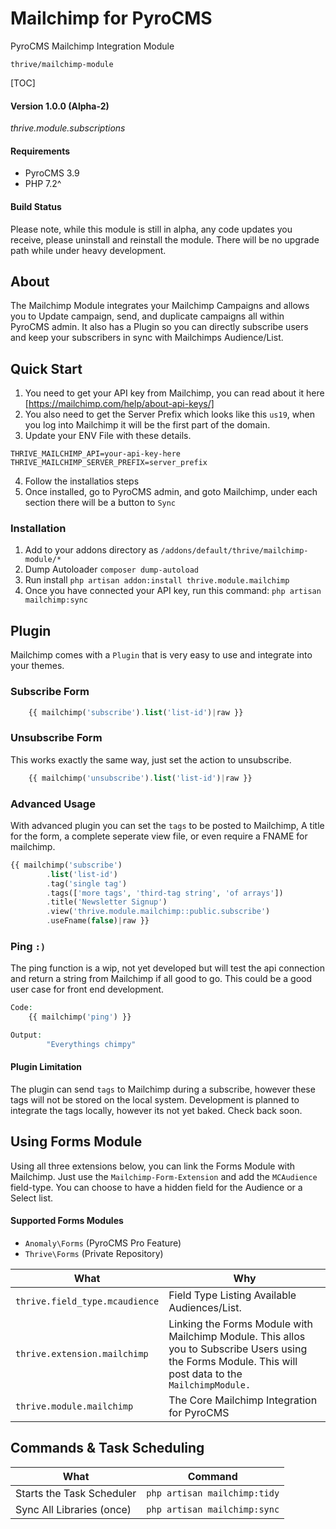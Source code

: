 # Mailchimp for PyroCMS
PyroCMS Mailchimp Integration Module


`thrive/mailchimp-module`

[TOC]


#### Version 1.0.0 (Alpha-2)

*thrive.module.subscriptions*


#### Requirements

- PyroCMS 3.9 
- PHP 7.2^

#### Build Status
Please note, while this module is still in alpha, any code updates you receive, please uninstall and reinstall the module. There will be no upgrade path while under heavy development.


## About
The Mailchimp Module integrates your Mailchimp Campaigns and allows you to Update campaign, send, and duplicate campaigns all within PyroCMS admin. It also has a Plugin so you can directly subscribe users and keep your subscribers in sync with Mailchimps Audience/List.


## Quick Start
1. You need to get your API key from Mailchimp, you can read about it here [https://mailchimp.com/help/about-api-keys/]
2. You also need to get the Server Prefix which looks like this `us19`, when you log into Mailchimp it will be the first part of the domain.
3. Update your ENV File with these details.
```
THRIVE_MAILCHIMP_API=your-api-key-here
THRIVE_MAILCHIMP_SERVER_PREFIX=server_prefix
```
4. Follow the installatios steps
5. Once installed, go to PyroCMS admin, and goto Mailchimp, under each section there will be a button to `Sync`

### Installation

 1. Add to your addons directory as `/addons/default/thrive/mailchimp-module/*`
 2. Dump Autoloader `composer dump-autoload`
 3. Run install `php artisan addon:install thrive.module.mailchimp`
 4. Once you have connected your API key, run this command: `php artisan mailchimp:sync`


## Plugin 

Mailchimp comes with a `Plugin` that is very easy to use and integrate into your themes.

### Subscribe Form
```php
	{{ mailchimp('subscribe').list('list-id')|raw }}
```

### Unsubscribe Form
This works exactly the same way, just set the action to unsubscribe.

```php
	{{ mailchimp('unsubscribe').list('list-id')|raw }}
```

### Advanced Usage
With advanced plugin you can set the `tags` to be posted to Mailchimp,
A title for the form, a complete seperate view file, or even require 
a FNAME for mailchimp.

```php
{{ mailchimp('subscribe')
        .list('list-id')
        .tag('single tag')
        .tags(['more tags', 'third-tag string', 'of arrays'])
        .title('Newsletter Signup')
        .view('thrive.module.mailchimp::public.subscribe')
        .useFname(false)|raw }}

```


### Ping `:)`
The ping function is a wip, not yet developed but will test the api connection and return a string from Mailchimp if all good to go. This could be a good user case for front end development.

```php
Code:
	{{ mailchimp('ping') }}

Output:
        "Everythings chimpy"
```



#### Plugin Limitation
The plugin can send `tags` to Mailchimp during a subscribe, however these tags will not be stored on the local system. Development is planned to integrate the tags locally, however its not yet baked.
Check back soon.



        
## Using Forms Module
Using all three extensions below, you can link the Forms Module with Mailchimp. Just use the `Mailchimp-Form-Extension` and add the `MCAudience` field-type. You can choose to have a hidden field for the Audience or a Select list.

#### Supported Forms Modules
- `Anomaly\Forms` (PyroCMS Pro Feature)
- `Thrive\Forms` (Private Repository)

What                              | Why                                                                                 
--------------------------------- | ---------------
`thrive.field_type.mcaudience`    | Field Type Listing Available Audiences/List.
`thrive.extension.mailchimp`      | Linking the Forms Module with Mailchimp Module. This allos you to Subscribe Users using the Forms Module. This will post data to the `MailchimpModule.`
`thrive.module.mailchimp`         | The Core Mailchimp Integration for PyroCMS  





## Commands & Task Scheduling

What                       | Command
-------------------------- | -------------------------------
Starts the Task Scheduler  | `php artisan mailchimp:tidy`  
Sync All Libraries (once)  | `php artisan mailchimp:sync`  
